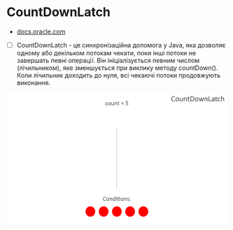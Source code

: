# CountDownLatch 
- [ docs.oracle.com ](https://docs.oracle.com/en/java/javase/20/docs/api/java.base/java/util/concurrent/CountDownLatch.html)


- [ ] CountDownLatch - це синхронізаційна допомога у Java, яка дозволяє одному або декільком потокам чекати, поки інші потоки не завершать певні операції. Він ініціалізується певним числом (лічильником), яке зменшується при виклику методу countDown(). Коли лічильник доходить до нуля, всі чекаючі потоки продовжують виконання.
<p align="center">
  <img src="./count_down_latch.gif" alt="CountDownLatch">
</p>

